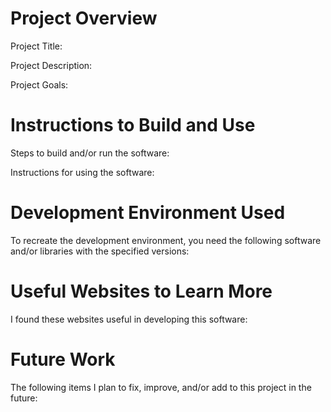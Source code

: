 # Project Overview

Project Title:

Project Description:

Project Goals:

# Instructions to Build and Use

Steps to build and/or run the software:


Instructions for using the software:


# Development Environment Used

To recreate the development environment, you need the following software and/or libraries with the specified versions:

# Useful Websites to Learn More

I found these websites useful in developing this software:

# Future Work

The following items I plan to fix, improve, and/or add to this project in the future:
